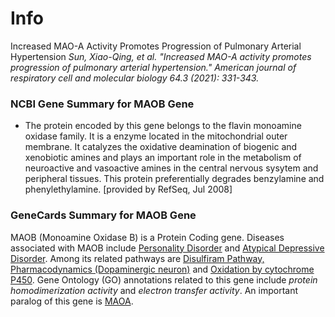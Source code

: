 # Info
Increased MAO-A Activity Promotes Progression of Pulmonary Arterial Hypertension
*Sun, Xiao-Qing, et al. "Increased MAO-A activity promotes progression of pulmonary arterial hypertension." American journal of respiratory cell and molecular biology 64.3 (2021): 331-343.*

### NCBI Gene Summary for MAOB Gene

[](https://www.ncbi.nlm.nih.gov/gene/4129)

- The protein encoded by this gene belongs to the flavin monoamine oxidase family. It is a enzyme located in the mitochondrial outer membrane. It catalyzes the oxidative deamination of biogenic and xenobiotic amines and plays an important role in the metabolism of neuroactive and vasoactive amines in the central nervous sysytem and peripheral tissues. This protein preferentially degrades benzylamine and phenylethylamine. [provided by RefSeq, Jul 2008]
    

### GeneCards Summary for MAOB Gene

MAOB (Monoamine Oxidase B) is a Protein Coding gene. Diseases associated with MAOB include [Personality Disorder](http://www.malacards.org/card/personality_disorder "See Personality Disorder at MalaCards") and [Atypical Depressive Disorder](http://www.malacards.org/card/atypical_depressive_disorder "See Atypical Depressive Disorder at MalaCards"). Among its related pathways are [Disulfiram Pathway, Pharmacodynamics (Dopaminergic neuron)](https://pathcards.genecards.org/card/disulfiram_pathway_pharmacodynamics_(dopaminergic_neuron) "See Disulfiram Pathway, Pharmacodynamics (Dopaminergic neuron) at Pathcards") and [Oxidation by cytochrome P450](https://pathcards.genecards.org/card/oxidation_by_cytochrome_p450 "See Oxidation by cytochrome P450 at Pathcards"). Gene Ontology (GO) annotations related to this gene include _protein homodimerization activity_ and _electron transfer activity_. An important paralog of this gene is [MAOA](https://www.genecards.org/cgi-bin/carddisp.pl?gene=MAOA).